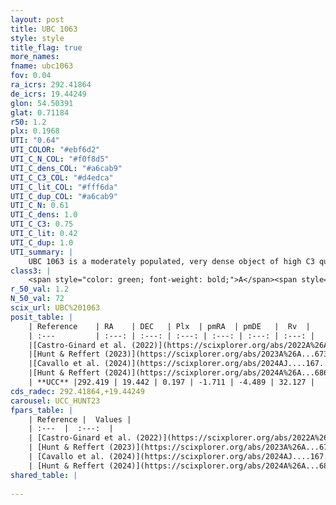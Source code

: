```yaml
---
layout: post
title: UBC 1063
style: style
title_flag: true
more_names: 
fname: ubc1063
fov: 0.04
ra_icrs: 292.41864
de_icrs: 19.44249
glon: 54.50391
glat: 0.71184
r50: 1.2
plx: 0.1968
UTI: "0.64"
UTI_COLOR: "#ebf6d2"
UTI_C_N_COL: "#f0f8d5"
UTI_C_dens_COL: "#a6cab9"
UTI_C_C3_COL: "#d4edca"
UTI_C_lit_COL: "#fff6da"
UTI_C_dup_COL: "#a6cab9"
UTI_C_N: 0.61
UTI_C_dens: 1.0
UTI_C_C3: 0.75
UTI_C_lit: 0.42
UTI_C_dup: 1.0
UTI_summary: |
    UBC 1063 is a moderately populated, very dense object of high C3 quality. It was recently reported in the literature.
class3: |
    <span style="color: green; font-weight: bold;">A</span><span style="color: #FFC300; font-weight: bold;">B</span>
r_50_val: 1.2
N_50_val: 72
scix_url: UBC%201063
posit_table: |
    | Reference    | RA    | DEC   | Plx  | pmRA  | pmDE   |  Rv  |
    | :---         | :---: | :---: | :---: | :---: | :---: | :---: |
    |[Castro-Ginard et al. (2022)](https://scixplorer.org/abs/2022A%26A...661A.118C) | 292.41 | 19.43 | 0.2 | -1.73 | -4.5 | -- |
    |[Hunt & Reffert (2023)](https://scixplorer.org/abs/2023A%26A...673A.114H) | 292.417 | 19.442 | 0.2 | -1.735 | -4.524 | 30.433 |
    |[Cavallo et al. (2024)](https://scixplorer.org/abs/2024AJ....167...12C) | 292.415 | 19.437 | 0.205 | -- | -- | -- |
    |[Hunt & Reffert (2024)](https://scixplorer.org/abs/2024A%26A...686A..42H) | 292.417 | 19.442 | 0.2 | -1.735 | -4.524 | 30.433 |
    | **UCC** |292.419 | 19.442 | 0.197 | -1.711 | -4.489 | 32.127 | 
cds_radec: 292.41864,+19.44249
carousel: UCC_HUNT23
fpars_table: |
    | Reference |  Values |
    | :---  |  :---:  |
    | [Castro-Ginard et al. (2022)](https://scixplorer.org/abs/2022A%26A...661A.118C) | `AV=3.294, Dist=5139, logAge=8.384` |
    | [Hunt & Reffert (2023)](https://scixplorer.org/abs/2023A%26A...673A.114H) | `AV50=4.082, diffAV50=1.985, MOD50=13.043, logAge50=8.113` |
    | [Cavallo et al. (2024)](https://scixplorer.org/abs/2024AJ....167...12C) | `AV50=4.17, dMod50=13.92, logAge50=8.13, [Fe/H]50=0.24` |
    | [Hunt & Reffert (2024)](https://scixplorer.org/abs/2024A%26A...686A..42H) | `MassJ=1691.08` |
shared_table: |
    
---
```

